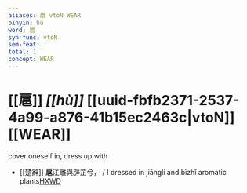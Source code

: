 ```yaml
---
aliases: 扈 vtoN WEAR
pinyin: hù
word: 扈
syn-func: vtoN
sem-feat: 
total: 1
concept: WEAR 
---
```

# [[扈]] *[[hù]]*  [[uuid-fbfb2371-2537-4a99-a876-41b15ec2463c|vtoN]] [[WEAR]]
cover oneself in, dress up with
 - [[楚辭]] **扈**江離與辟芷兮， / I dressed in jiānglí and bìzhǐ aromatic plants[HXWD](https://hxwd.org/textview.html?location=KR4a0001_tls_001-1a.13)